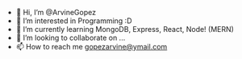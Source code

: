 - 👋 Hi, I’m @ArvineGopez
- 👀 I’m interested in Programming :D
- 🌱 I’m currently learning MongoDB, Express, React, Node! (MERN)
- 💞️ I’m looking to collaborate on ...
- 📫 How to reach me gopezarvine@ymail.com

<!---
ArvineGopez/ArvineGopez is a ✨ special ✨ repository because its `README.md` (this file) appears on your GitHub profile.
You can click the Preview link to take a look at your changes.
--->
